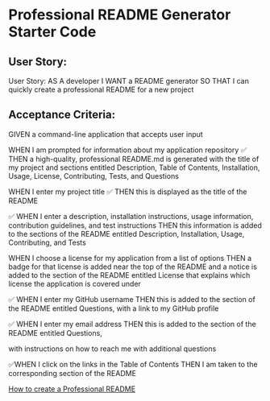 # Professional README Generator Starter Code

## User Story: 
User Story: 
AS A developer
I WANT a README generator
SO THAT I can quickly create a professional README for a new project

## Acceptance Criteria: 
GIVEN a command-line application that accepts user input

WHEN I am prompted for information about my application repository
✅ THEN a high-quality, professional README.md is generated with the title of my project and sections entitled Description, Table of Contents, Installation, Usage, License, Contributing, Tests, and Questions

WHEN I enter my project title
✅ THEN this is displayed as the title of the README

✅ WHEN I enter a description, installation instructions, usage information, contribution guidelines, and test instructions
THEN this information is added to the sections of the README entitled Description, Installation, Usage, Contributing, and Tests

 WHEN I choose a license for my application from a list of options
THEN a badge for that license is added near the top of the README and a notice is added to the section of the README entitled License that explains which license the application is covered under

✅ WHEN I enter my GitHub username
THEN this is added to the section of the README entitled Questions, with a link to my GitHub profile

✅ WHEN I enter my email address
THEN this is added to the section of the README entitled Questions, 

with instructions on how to reach me with additional questions

✅WHEN I click on the links in the Table of Contents
THEN I am taken to the corresponding section of the README

[How to create a Professional README](https://coding-boot-camp.github.io/full-stack/github/professional-readme-guide)
